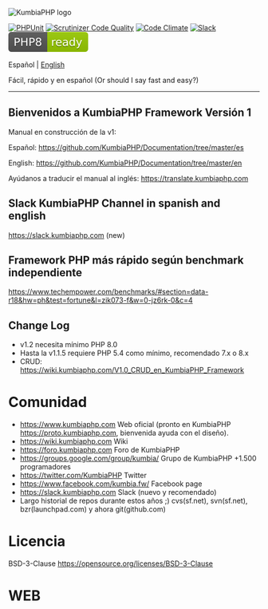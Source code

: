 ![KumbiaPHP logo](https://raw.githubusercontent.com/KumbiaPHP/KumbiaPHP/master/default/public/img/kumbiaphp.svg?sanitize=true)

[![PHPUnit](https://github.com/KumbiaPHP/KumbiaPHP/actions/workflows/phpunit.yml/badge.svg)](https://github.com/KumbiaPHP/KumbiaPHP/actions/workflows/phpunit.yml)
[![Scrutinizer Code Quality](https://scrutinizer-ci.com/g/KumbiaPHP/KumbiaPHP/badges/quality-score.png)](https://scrutinizer-ci.com/g/KumbiaPHP/KumbiaPHP)
[![Code Climate](https://codeclimate.com/github/KumbiaPHP/KumbiaPHP/badges/gpa.svg)](https://codeclimate.com/github/KumbiaPHP/KumbiaPHP)
[![Slack](https://slack.kumbiaphp.com/badge.svg)](https://slack.kumbiaphp.com)
![PHP8 ready](/default/public/img/php8.svg?sanitize=true)

Español | [English](README.EN.md)

Fácil, rápido y en español
(Or should I say fast and easy?)

---
## Bienvenidos a KumbiaPHP Framework  Versión 1

Manual en construcción de la v1:

Español: https://github.com/KumbiaPHP/Documentation/tree/master/es

English: https://github.com/KumbiaPHP/Documentation/tree/master/en

Ayúdanos a traducir el manual al inglés: https://translate.kumbiaphp.com

## Slack KumbiaPHP Channel in spanish and english
https://slack.kumbiaphp.com (new)

## Framework PHP más rápido según benchmark independiente
https://www.techempower.com/benchmarks/#section=data-r18&hw=ph&test=fortune&l=zik073-f&w=0-jz6rk-0&c=4

## Change Log
* v1.2 necesita mínimo PHP 8.0
* Hasta la v1.1.5 requiere PHP 5.4 como mínimo, recomendado 7.x o 8.x
* CRUD: https://wiki.kumbiaphp.com/V1.0_CRUD_en_KumbiaPHP_Framework

Comunidad
===
* https://www.kumbiaphp.com  Web oficial  (pronto en KumbiaPHP https://proto.kumbiaphp.com, bienvenida ayuda con el diseño).
* https://wiki.kumbiaphp.com Wiki
* https://foro.kumbiaphp.com Foro de KumbiaPHP
* https://groups.google.com/group/kumbia/   Grupo de KumbiaPHP +1.500 programadores
* https://twitter.com/KumbiaPHP Twitter
* https://www.facebook.com/kumbia.fw/ Facebook page
* https://slack.kumbiaphp.com  Slack (nuevo y recomendado)
* Largo historial de repos durante estos años ;)  cvs(sf.net), svn(sf.net), bzr(launchpad.com) y ahora git(github.com)

Licencia
===
BSD-3-Clause https://opensource.org/licenses/BSD-3-Clause
# WEB
